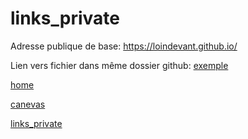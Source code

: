# links_private

Adresse publique de base: https://loindevant.github.io/

Lien vers fichier dans même dossier github: [exemple](./article.png)



[home](https://loindevant.github.io/)

[canevas](https://loindevant.github.io/canevas)

[links_private](https://loindevant.github.io/links_private)
